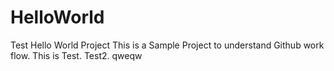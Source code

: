 # HelloWorld
Test Hello World Project
This is a Sample Project to understand  Github work flow.
This is Test.
Test2.
qweqw
